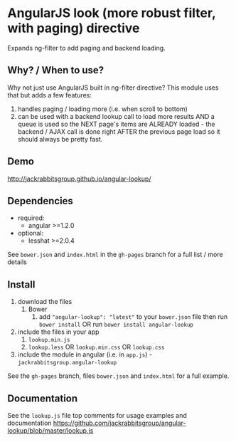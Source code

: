 # AngularJS look (more robust filter, with paging) directive

Expands ng-filter to add paging and backend loading.

## Why? / When to use?
Why not just use AngularJS built in ng-filter directive? This module uses that but adds a few features:
1. handles paging / loading more (i.e. when scroll to bottom)
2. can be used with a backend lookup call to load more results AND a queue is used so the NEXT page's items are ALREADY loaded - the backend / AJAX call is done right AFTER the previous page load so it should always be pretty fast.

## Demo
http://jackrabbitsgroup.github.io/angular-lookup/

## Dependencies
- required:
	- angular >=1.2.0
- optional:
	- lesshat >=2.0.4

See `bower.json` and `index.html` in the `gh-pages` branch for a full list / more details

## Install
1. download the files
	1. Bower
		1. add `"angular-lookup": "latest"` to your `bower.json` file then run `bower install` OR run `bower install angular-lookup`
2. include the files in your app
	1. `lookup.min.js`
	2. `lookup.less` OR `lookup.min.css` OR `lookup.css`
3. include the module in angular (i.e. in `app.js`) - `jackrabbitsgroup.angular-lookup`

See the `gh-pages` branch, files `bower.json` and `index.html` for a full example.


## Documentation
See the `lookup.js` file top comments for usage examples and documentation
https://github.com/jackrabbitsgroup/angular-lookup/blob/master/lookup.js